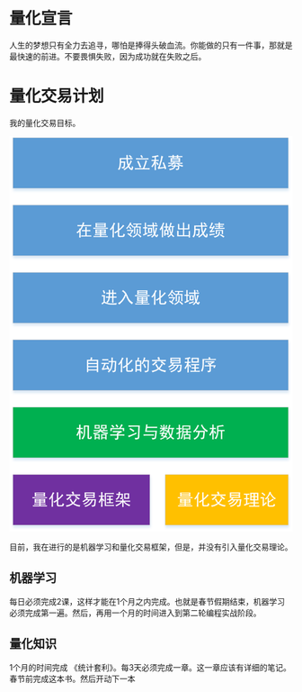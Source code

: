 # 量化宣言

人生的梦想只有全力去追寻，哪怕是捧得头破血流。你能做的只有一件事，那就是最快速的前进。不要畏惧失败，因为成功就在失败之后。

# 量化交易计划
我的量化交易目标。

![量化图谱](../../res/quant/quant_tree.png)

目前，我在进行的是机器学习和量化交易框架，但是，并没有引入量化交易理论。

## 机器学习
每日必须完成2课，这样才能在1个月之内完成。也就是春节假期结束，机器学习必须完成第一遍。然后，再用一个月的时间进入到第二轮编程实战阶段。

## 量化知识
1个月的时间完成 《统计套利》。每3天必须完成一章。这一章应该有详细的笔记。春节前完成这本书。然后开动下一本